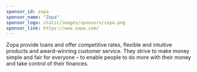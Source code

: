 ```yaml
---
sponsor_id: zopa
sponsor_name: "Zopa"
sponsor_logo: static/images/sponsors/zopa.png
sponsor_link: https://www.zopa.com/
---
```

Zopa provide loans and offer competitive rates, flexible and intuitive products and award-winning customer service. They strive to make money simple and fair for everyone – to enable people to do more with their money and take control of their finances.